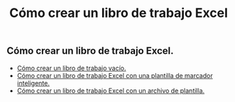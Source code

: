 ﻿---
title: Cómo crear un libro de trabajo Excel
second_title: Aspose.Cells Cloud Documen
linktitle: crear
type: docs
url: /es/workbook/create/
keywords: How to create an Excel workbook
description: Aspose.Cells Cloud REST API cómo crear un libro de trabajo Excel. SDK admite tipos de lenguajes de desarrollo. Incluyen Android, C#, Go, Java, NodeJS, Perl, PHP, Python, Ruby y Swift
weight: 100
---
## Cómo crear un libro de trabajo Excel.

- [Cómo crear un libro de trabajo vacío.](/cells/es/workbook/create/empty-workbook/)
- [Cómo crear un libro de trabajo Excel con una plantilla de marcador inteligente.](/cells/es/workbook/create/smartmarker/)
- [Cómo crear un libro de trabajo Excel con un archivo de plantilla.](/cells/es/workbook/create/template-file/)
